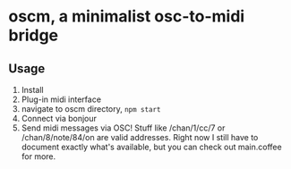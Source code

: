 # oscm, a minimalist osc-to-midi bridge

## Usage

1.  Install
2.  Plug-in midi interface
3.  navigate to oscm directory, `npm start`
4.  Connect via bonjour
5.  Send midi messages via OSC!  Stuff like /chan/1/cc/7 or /chan/8/note/84/on are valid addresses.  Right now I still have to document exactly what's available, but you can check out main.coffee for more.